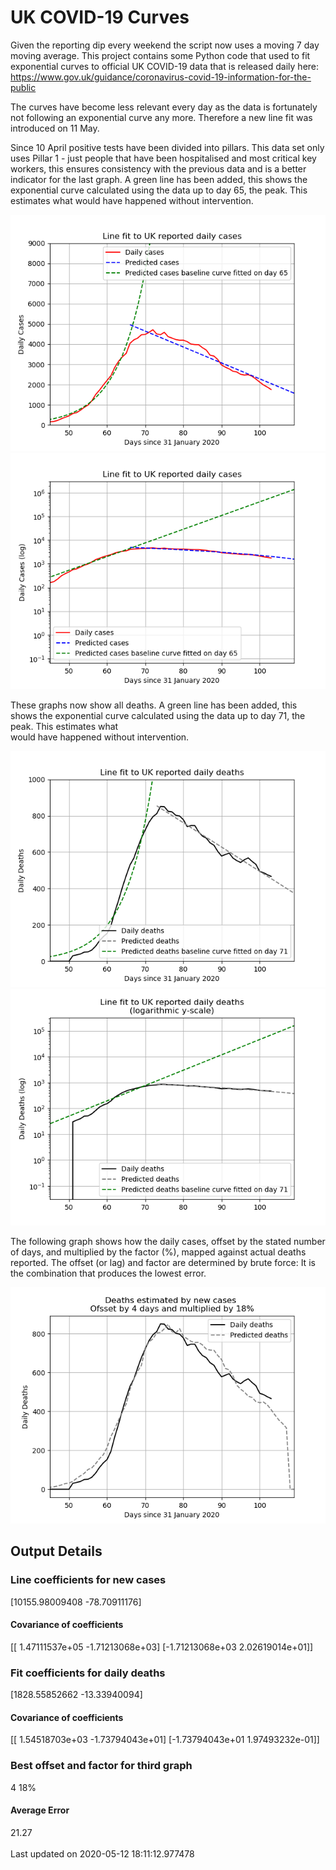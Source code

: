 # UK COVID-19 Curves

Given the reporting dip every weekend the script now uses a moving 7 day moving average.
This project contains some Python code that used to fit exponential curves to
official UK COVID-19 data that is released daily here: https://www.gov.uk/guidance/coronavirus-covid-19-information-for-the-public

The curves have become less relevant every day as the data is fortunately not
following an exponential curve any more. Therefore a new line fit was introduced
on 11 May.

Since 10 April positive tests have been divided into pillars. This data set only uses Pillar 1 -  just people that have been hospitalised and most critical key workers,
this ensures consistency with the previous data and is a better indicator for
the last graph.
A green line has been added, this shows the exponential curve calculated using
the data up to day 65, the peak. This estimates what would
have happened without intervention.

![Graph of actual cases and exponential curve](./out/cases.png)
![Graph of actual cases and exponential curve](./out/cases-log.png)

These graphs now show all deaths.
A green line has been added, this shows the exponential curve calculated using
the data up to day 71, the peak. This estimates what  
would have happened without intervention.

![Graph of actual cases and exponential deaths](./out/deaths.png)
![Graph of actual cases and exponential deaths](./out/deaths-log.png)

The following graph shows how the daily cases, offset by the stated number of days,
and  multiplied by the factor (%), mapped against actual deaths reported.
The offset (or lag) and factor are determined by brute force:
It is the combination that produces the lowest error.

![Graph of predicted deaths based on earlier new cases](./out/cases-deaths.png)

Output Details
--------------
<h3>Line coefficients for new cases</h3>
[10155.98009408   -78.70911176]
<h4>Covariance of coefficients</h4>
[[ 1.47111537e+05 -1.71213068e+03]
 [-1.71213068e+03  2.02619014e+01]]
<h3>Fit coefficients for daily deaths</h3>
[1828.55852662  -13.33940094]
<h4>Covariance of coefficients</h4>
[[ 1.54518703e+03 -1.73794043e+01]
 [-1.73794043e+01  1.97493232e-01]] <br/>
<h3>Best offset and factor for third graph</h3>
4 18%
<h4>Average Error</h4>
21.27
<br /><br />Last updated on 2020-05-12 18:11:12.977478
